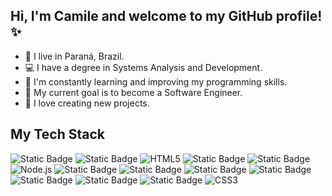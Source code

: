 <h2>Hi, I'm Camile and welcome to my GitHub profile!✨</h2>

- 📍 I live in Paraná, Brazil.
- 💻 I have a degree in Systems Analysis and Development. 
- 🌱 I'm constantly learning and improving my programming skills. 
- 🎯 My current goal is to become a Software Engineer. 
- 🚀 I love creating new projects.

<h2>My Tech Stack</h2>
<p align="left">
  <img alt="Static Badge" src="https://img.shields.io/badge/Ruby-CC342D?style=for-the-badge&logo=ruby&logoColor=white">
  <img alt="Static Badge" src="https://img.shields.io/badge/Ruby_on_rails-CC342D?style=for-the-badge&logo=rubyonrails&logoColor=white">
  <img alt="HTML5" src="https://img.shields.io/badge/Html5-E34F26?style=for-the-badge&logo=html5&logoColor=white">
  <img alt="Static Badge" src="https://img.shields.io/badge/Git-F05032?style=for-the-badge&logo=git&logoColor=white">
  <img alt="Static Badge" src="https://img.shields.io/badge/Javascript-F7DF1E?style=for-the-badge&logo=javascript&logoColor=black">
  <img alt="Node.js" src="https://img.shields.io/badge/Node_JS-5FA04E?style=for-the-badge&logo=nodedotjs&logoColor=white">
  <img alt="Static Badge" src="https://img.shields.io/badge/Django-092E20?style=for-the-badge&logo=django&logoColor=white">
  <img alt="Static Badge" src="https://img.shields.io/badge/Mysql-4479A1?style=for-the-badge&logo=mysql&logoColor=white">
  <img alt="Static Badge" src="https://img.shields.io/badge/Python-3776AB?style=for-the-badge&logo=python&logoColor=white">
  <img alt="Static Badge" src="https://img.shields.io/badge/Docker-2496ED?style=for-the-badge&logo=docker&logoColor=white">
  <img alt="Static Badge" src="https://img.shields.io/badge/PostgreSQL-4169E1?style=for-the-badge&logo=postgresql&logoColor=white">
  <img alt="Static Badge" src="https://img.shields.io/badge/Flutter-02569B?style=for-the-badge&logo=flutter&logoColor=white">
  <img alt="Static Badge" src="https://img.shields.io/badge/Bootstrap-7952B3?style=for-the-badge&logo=bootstrap&logoColor=white">
  <img alt="CSS3" src="https://img.shields.io/badge/CSS-663399?style=for-the-badge&logo=css&logoColor=white">
</p>


